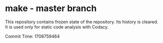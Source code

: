 # make - master branch

This repository contains frozen state of the repository.
Its history is cleared. It is used only for static code
analysis with Codacy.

Commit Time: 1708759464